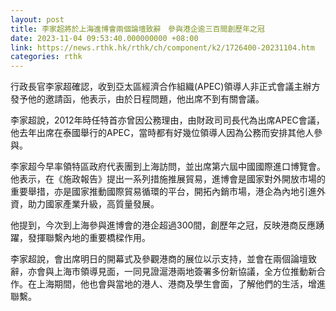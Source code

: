 ```yaml
---
layout: post
title: 李家超將於上海進博會兩個論壇致辭　參與港企逾三百間創歷年之冠
date: 2023-11-04 09:53:40.000000000 +08:00
link: https://news.rthk.hk/rthk/ch/component/k2/1726400-20231104.htm
categories: rthk
---
```


行政長官李家超確認，收到亞太區經濟合作組織(APEC)領導人非正式會議主辦方發予他的邀請函，他表示，由於日程問題，他出席不到有關會議。

李家超說，2012年時任特首亦曾因公務理由，由財政司司長代為出席APEC會議，他去年出席在泰國舉行的APEC，當時都有好幾位領導人因為公務而安排其他人參與。

李家超今早率領特區政府代表團到上海訪問，並出席第六屆中國國際進口博覽會。他表示，在《施政報告》提出一系列措施推展貿易，進博會是國家對外開放市場的重要舉措，亦是國家推動國際貿易循環的平台，開拓內銷市場，港企為內地引進外資，助力國家產業升級，高質量發展。

他提到，今次到上海參與進博會的港企超過300間，創歷年之冠，反映港商反應踴躍，發揮聯繫內地的重要橋樑作用。

李家超說，會出席明日的開幕式及參觀港商的展位以示支持，並會在兩個論壇致辭，亦會與上海市領導見面，一同見證滬港兩地簽署多份新協議，全方位推動新合作。在上海期間，他也會與當地的港人、港商及學生會面，了解他們的生活，增進聯繫。
